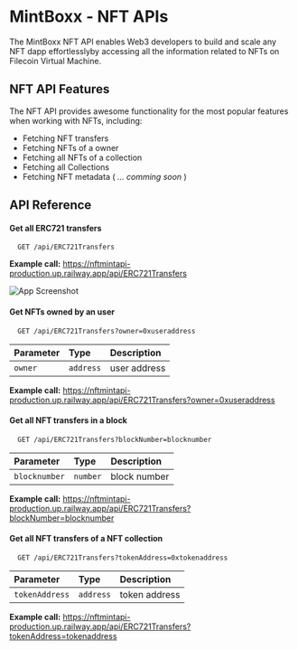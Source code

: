 
# MintBoxx - NFT APIs

The MintBoxx NFT API enables Web3 developers to build and scale any NFT dapp effortlesslyby accessing all the information related to NFTs on Filecoin Virtual Machine.


## NFT API Features

The NFT API provides awesome functionality for the most popular features when working with NFTs, including:

- Fetching NFT transfers
- Fetching NFTs of a owner
- Fetching all NFTs of a collection
- Fetching all Collections
- Fetching NFT metadata ( _... comming soon_ )


## API Reference

#### Get all ERC721 transfers

```
  GET /api/ERC721Transfers
```

**Example call:** https://nftmintapi-production.up.railway.app/api/ERC721Transfers

![App Screenshot](https://user-images.githubusercontent.com/59107121/224769589-a93ff4f6-066e-4c0a-b67a-b53f83fb9c90.png)

#### Get NFTs owned by an user

```
  GET /api/ERC721Transfers?owner=0xuseraddress
```

| Parameter | Type     | Description                       |
| :-------- | :------- | :-------------------------------- |
| `owner`   | `address` | user address |

**Example call:** https://nftmintapi-production.up.railway.app/api/ERC721Transfers?owner=0xuseraddress

#### Get all NFT transfers in a block

```
  GET /api/ERC721Transfers?blockNumber=blocknumber
```

| Parameter | Type     | Description                       |
| :-------- | :------- | :-------------------------------- |
| `blocknumber`   | `number` | block number |

**Example call:** https://nftmintapi-production.up.railway.app/api/ERC721Transfers?blockNumber=blocknumber

#### Get all NFT transfers of a NFT collection

```
  GET /api/ERC721Transfers?tokenAddress=0xtokenaddress
```

| Parameter | Type     | Description                       |
| :-------- | :------- | :-------------------------------- |
| `tokenAddress`   | `address` | token address |

**Example call:** https://nftmintapi-production.up.railway.app/api/ERC721Transfers?tokenAddress=tokenaddress


